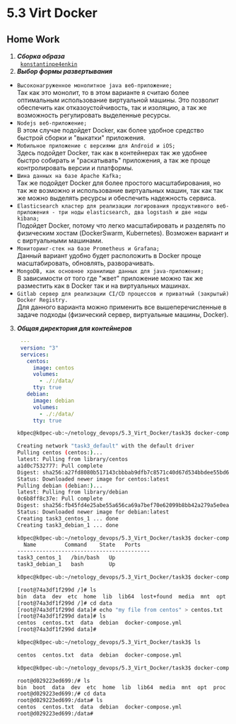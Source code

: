 # 5.3 Virt Docker
## Home Work
1. ***Сборка образа***  
   <code>
   [konstantinpe4enkin](https://hub.docker.com/u/konstantinpe4enkin)
   </code>
2. ***Выбор формы развертывания***  
+ `Высоконагруженное монолитное java веб-приложение;`  
  Так как это монолит, то в этом варианте я считаю более оптимальным использование виртуальной машины. Это позволит обеспечить как отказоустойчивость, так и изоляцию, а так же возможность регулировать выделенные ресурсы.
+ `Nodejs веб-приложение;`  
  В этом случае подойдет Docker, как более удобное средство быстрой сборки и "выкатки"
  приложения.
+ `Мобильное приложение c версиями для Android и iOS;`  
  Здесь подойдет Docker, так как в контейнерах так же удобнее быстро собирать и "раскатывать" приложения, а так же проще контролировать версии и платформы.
+ `Шина данных на базе Apache Kafka;`  
  Так же подойдет Docker для более простого масштабирования, но так же возможно и использование виртуальных машин, так как так же можно выделять ресурсы и обеспечить надежность сервиса.
+ `Elasticsearch кластер для реализации логирования продуктивного веб-приложения - три ноды elasticsearch, два logstash и две ноды kibana;`  
  Подойдет Docker, потому что легко масштабировать и разделять по физическим хостам (DockerSwarm, Kubernetes).
  Возможен вариант и с виртуальными машинами.
+ `Мониторинг-стек на базе Prometheus и Grafana;`  
  Данный вариант удобно будет расположить в Docker проще масштабировать, обновлять, разворачивать.    
+ `MongoDB, как основное хранилище данных для java-приложения;`  
  В зависимости от того где "жвет" приложение можно так же разместить как в Docker так и на виртуальных машинах.
+ `Gitlab сервер для реализации CI/CD процессов и приватный (закрытый) Docker Registry.`  
  Для данного варианта можно применить все вышеперечисленные в задаче подходы (физический сервер, виртуальные машины, Docker).  
3. ***Общая директория для контейнеров***  
   ```yaml
    ---
    version: "3"
    services:
      centos:
        image: centos
        volumes:
          - ./:/data/
        tty: true
      debian:
        image: debian
        volumes:
          - ./:/data/
        tty: true
    ```
    ```bash
    k0pec@k0pec-ub:~/netology_devops/5.3_Virt_Docker/task3$ docker-compose up -d

    Creating network "task3_default" with the default driver
    Pulling centos (centos:)...
    latest: Pulling from library/centos
    a1d0c7532777: Pull complete
    Digest: sha256:a27fd8080b517143cbbbab9dfb7c8571c40d67d534bbdee55bd6c473f432b177
    Status: Downloaded newer image for centos:latest
    Pulling debian (debian:)...
    latest: Pulling from library/debian
    0c6b8ff8c37e: Pull complete
    Digest: sha256:fb45fd4e25abe55a656ca69a7bef70e62099b8bb42a279a5e0ea4ae1ab410e0d
    Status: Downloaded newer image for debian:latest
    Creating task3_centos_1 ... done
    Creating task3_debian_1 ... done

    k0pec@k0pec-ub:~/netology_devops/5.3_Virt_Docker/task3$ docker-compose ps
      Name         Command    State   Ports
    ------------------------------------------
    task3_centos_1   /bin/bash   Up           
    task3_debian_1   bash        Up  

    k0pec@k0pec-ub:~/netology_devops/5.3_Virt_Docker/task3$ docker-compose exec centos /bin/bash

    [root@74a3df1f299d /]# ls
    bin  data  dev	etc  home  lib	lib64  lost+found  media  mnt  opt  proc  root	run  sbin  srv	sys  tmp  usr  var
    [root@74a3df1f299d /]# cd data
    [root@74a3df1f299d data]# echo "my file from centos" > centos.txt
    [root@74a3df1f299d data]# ls
    centos	centos.txt  data  debian  docker-compose.yml
    [root@74a3df1f299d data]# 
    ```
    ```bash
    k0pec@k0pec-ub:~/netology_devops/5.3_Virt_Docker/task3$ ls

    centos  centos.txt  data  debian  docker-compose.yml

    k0pec@k0pec-ub:~/netology_devops/5.3_Virt_Docker/task3$ docker-compose exec debian /bin/bash

    root@d029223ed699:/# ls
    bin  boot  data  dev  etc  home  lib  lib64  media  mnt  opt  proc  root  run  sbin  srv  sys  tmp  usr  var
    root@d029223ed699:/# cd data
    root@d029223ed699:/data# ls
    centos	centos.txt  data  debian  docker-compose.yml
    root@d029223ed699:/data#
    ```
